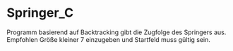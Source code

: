 # Springer_C
Programm basierend auf Backtracking gibt die Zugfolge des Springers aus. Empfohlen Größe kleiner 7 einzugeben und Startfeld muss gültig sein.
